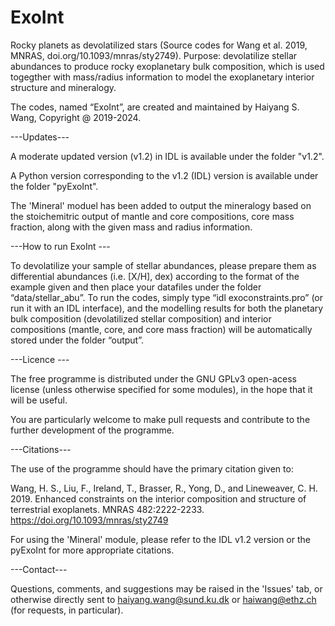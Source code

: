 # ExoInt
Rocky planets as devolatilized stars (Source codes for Wang et al. 2019, MNRAS, doi.org/10.1093/mnras/sty2749). Purpose: devolatilize stellar abundances to produce rocky exoplanetary bulk composition, which is used togegther with mass/radius information to model the exoplanetary interior structure and mineralogy. 

The codes, named “ExoInt”, are created and maintained by Haiyang S. Wang, Copyright @ 2019-2024. 

---Updates---

A moderate updated version (v1.2) in IDL is available under the folder "v1.2". 

A Python version corresponding to the v1.2 (IDL) version is available under the folder "pyExoInt".

The 'Mineral' moduel has been added to output the mineralogy based on the stoichemitric output of mantle and core compositions, core mass fraction, along with the given mass and radius information.

---How to run ExoInt ---

To devolatilize your sample of stellar abundances, please prepare them as differential abundances (i.e. [X/H], dex) according to the format of the example given and then place your datafiles under the folder “data/stellar_abu”. To run the codes, simply type “idl exoconstraints.pro” (or run it with an IDL interface), and the modelling results for both the planetary bulk composition (devolatilized stellar composition) and interior compositions (mantle, core, and core mass fraction) will be automatically stored under the folder “output”. 

---Licence ---

The free programme is distributed under the GNU GPLv3 open-acess license (unless otherwise specified for some modules), in the hope that it will be useful.

You are particularly welcome to make pull requests and contribute to the further development of the programme. 

---Citations---

The use of the programme should have the primary citation given to:

Wang, H. S., Liu, F., Ireland, T., Brasser, R., Yong, D., and Lineweaver, C. H. 2019. Enhanced constraints on the interior composition and structure of terrestrial exoplanets. MNRAS 482:2222-2233. https://doi.org/10.1093/mnras/sty2749 

For using the 'Mineral' module, please refer to the IDL v1.2 version or the pyExoInt for more appropriate citations.

---Contact---

Questions, comments, and suggestions may be raised in the 'Issues' tab, or otherwise directly sent to haiyang.wang@sund.ku.dk or haiwang@ethz.ch (for requests, in particular). 

